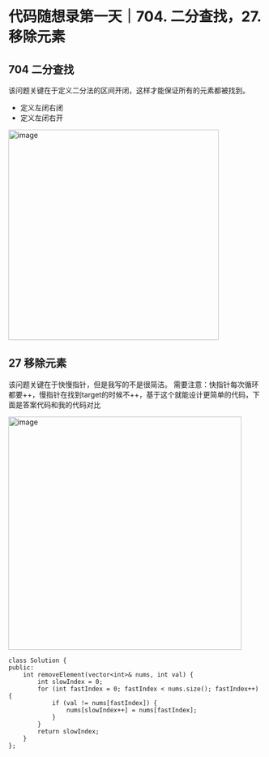 # 代码随想录第一天｜704. 二分查找，27. 移除元素
## 704 二分查找
该问题关键在于定义二分法的区间开闭，这样才能保证所有的元素都被找到。
- 定义左闭右闭
- 定义左闭右开
<img width="415" alt="image" src="https://github.com/hbxysch/hbxysch.github.io/assets/50912459/0f4cb9e1-615c-4a2e-bf31-ed80f3fa9f06">

## 27 移除元素
该问题关键在于快慢指针，但是我写的不是很简洁。
需要注意：快指针每次循环都要++，慢指针在找到target的时候不++，基于这个就能设计更简单的代码，下面是答案代码和我的代码对比

<img width="460" alt="image" src="https://github.com/hbxysch/hbxysch.github.io/assets/50912459/10ac8f60-56f1-43de-9fda-9c4b4b5f2746">

    class Solution {
    public:
        int removeElement(vector<int>& nums, int val) {
            int slowIndex = 0;
            for (int fastIndex = 0; fastIndex < nums.size(); fastIndex++) {
                if (val != nums[fastIndex]) {
                    nums[slowIndex++] = nums[fastIndex];
                }
            }
            return slowIndex;
        }
    };
